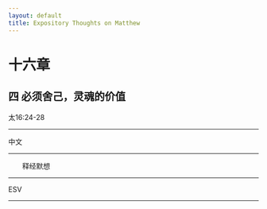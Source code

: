 ```yaml
---
layout: default
title: Expository Thoughts on Matthew
---
```


# 十六章 

## 四 必须舍己，灵魂的价值

太16:24-28

***

中文<br>

***

&emsp;&emsp;释经默想

***

ESV

***
